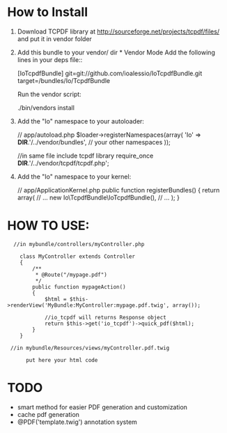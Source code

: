 How to Install
==============
  1. Download TCPDF library at http://sourceforge.net/projects/tcpdf/files/
      and put it in vendor folder

  2. Add this bundle to your vendor/ dir
    * Vendor Mode
      Add the following lines in your deps file::

        [IoTcpdfBundle]
        git=git://github.com/ioalessio/IoTcpdfBundle.git
        target=/bundles/Io/TcpdfBundle


      Run the vendor script:

        ./bin/vendors install


  3. Add the "Io" namespace to your autoloader:

        // app/autoload.php
        $loader->registerNamespaces(array(
        'Io' => __DIR__.'/../vendor/bundles',
        // your other namespaces
        ));

        //in same file include tcpdf library
        require_once __DIR__.'/../vendor/tcpdf/tcpdf.php';


  4. Add the "Io" namespace to your kernel:

        // app/ApplicationKernel.php
        public function registerBundles()
        {
            return array(
                // ...
                new Io\TcpdfBundle\IoTcpdfBundle(),
                // ...
            );
        }



HOW TO USE:
==============

      //in mybundle/controllers/myController.php

        class MyController extends Controller
        {
            /**
             * @Route("/mypage.pdf")
             */
            public function mypageAction()
            {
                $html = $this->renderView('MyBundle:MyController:mypage.pdf.twig', array());

                //io_tcpdf will returns Response object
                return $this->get('io_tcpdf')->quick_pdf($html);
            }
        }

     //in mybundle/Resources/views/myController.pdf.twig

          put here your html code


TODO
============

 * smart method for easier PDF generation and customization
 * cache pdf generation
 * @PDF('template.twig') annotation system